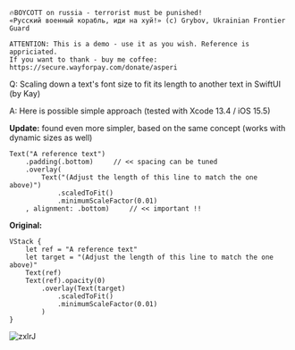 ```
🔥BOYCOTT on russia - terrorist must be punished!
«Русский военный корабль, иди на хуй!» (c) Grybov, Ukrainian Frontier Guard

ATTENTION: This is a demo - use it as you wish. Reference is appriciated.
If you want to thank - buy me coffee: https://secure.wayforpay.com/donate/asperi
```

Q: Scaling down a text's font size to fit its length to another text in SwiftUI (by Kay)

A: Here is possible simple approach (tested with Xcode 13.4 / iOS 15.5)

**Update:** found even more simpler, based on the same concept (works with dynamic sizes as well)

```
Text("A reference text")
	.padding(.bottom)     // << spacing can be tuned 
    .overlay(
    	Text("(Adjust the length of this line to match the one above)")
			.scaledToFit()
			.minimumScaleFactor(0.01)
    , alignment: .bottom)     // << important !!
```
**Original:**

	VStack {
		let ref = "A reference text"
		let target = "(Adjust the length of this line to match the one above)"
		Text(ref)
		Text(ref).opacity(0)
			.overlay(Text(target)
				.scaledToFit()
				.minimumScaleFactor(0.01)
			)
	}

![zxlrJ](https://user-images.githubusercontent.com/62171579/176988236-3a79243d-118f-4c75-95e2-bedf3199f98e.png)
